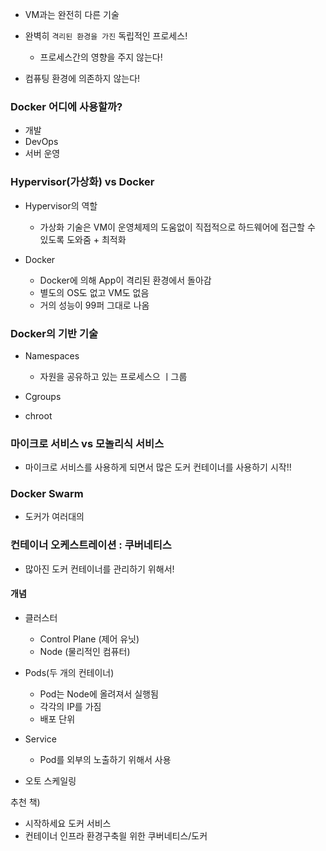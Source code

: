 - VM과는 완전히 다른 기술
- 완벽히 `격리된 환경을 가진` 독립적인 프로세스!

  - 프로세스간의 영향을 주지 않는다!

- 컴퓨팅 환경에 의존하지 않는다!

### Docker 어디에 사용할까?

- 개발
- DevOps
- 서버 운영

### Hypervisor(가상화) vs Docker

- Hypervisor의 역할

  - 가상화 기술은 VM이 운영체제의 도움없이 직접적으로 하드웨어에 접근할 수 있도록 도와줌 + 최적화

- Docker
  - Docker에 의해 App이 격리된 환경에서 돌아감
  - 별도의 OS도 없고 VM도 없음
  - 거의 성능이 99퍼 그대로 나옴

### Docker의 기반 기술

- Namespaces

  - 자원을 공유하고 있는 프로세스으 ㅣ그룹

- Cgroups
- chroot

### 마이크로 서비스 vs 모놀리식 서비스

- 마이크로 서비스를 사용하게 되면서 많은 도커 컨테이너를 사용하기 시작!!

### Docker Swarm

- 도커가 여러대의

### 컨테이너 오케스트레이션 : 쿠버네티스

- 많아진 도커 컨테이너를 관리하기 위해서!

#### 개념

- 클러스터

  - Control Plane (제어 유닛)
  - Node (물리적인 컴퓨터)

- Pods(두 개의 컨테이너)

  - Pod는 Node에 올려져서 실행됨
  - 각각의 IP를 가짐
  - 배포 단위

- Service

  - Pod를 외부의 노출하기 위해서 사용

- 오토 스케일링

추천 책)

- 시작하세요 도커 서비스
- 컨테이너 인프라 환경구축읠 위한 쿠버네티스/도커
